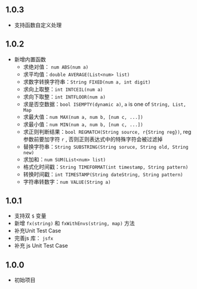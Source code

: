 ## 1.0.3

- 支持函数自定义处理

## 1.0.2

- 新增内置函数
  - 求绝对值： `num ABS(num a)`
  - 求平均值：`double AVERAGE(List<num> list)`
  - 求数字转换字符串：`String FIXED(num a, int digit)`
  - 求向上取整：`int INTCEIL(num a)`
  - 求向下取整：`int INTFLOOR(num a)`
  - 求是否空数据：`bool ISEMPTY(dynamic a)`, `a` is one of `String, List, Map`
  - 求最大值：`num MAX(num a, num b, [num c, ...])`
  - 求最小值：`num MIN(num a, num b, [num c, ...])`
  - 求正则判断结果：`bool REGMATCH(String source, r{String reg})`, reg参数前要加字符 `r` , 否则正则表达式中的特殊字符会被过滤掉
  - 替换字符串：`String SUBSTRING(String soruce, String old, String new)`
  - 求加和：`num SUM(List<num> list)`
  - 格式化时间戳：`String TIMEFORMAT(int timestamp, String pattern)`
  - 转换时间戳：`int TIMESTAMP(String dateString, String pattern)`
  - 字符串转数字：`num VALUE(String a)`

## 1.0.1

- 支持双 `$` 变量
- 新增 `fx(string)` 和 `fxWithEnvs(string, map)` 方法
- 补充Unit Test Case
- 完善js 库： `jsfx`
- 补充 js Unit Test Case

## 1.0.0

- 初始项目
